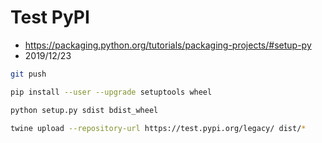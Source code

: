 # Test PyPI

- https://packaging.python.org/tutorials/packaging-projects/#setup-py
- 2019/12/23

```bash
git push

pip install --user --upgrade setuptools wheel

python setup.py sdist bdist_wheel

twine upload --repository-url https://test.pypi.org/legacy/ dist/*
```